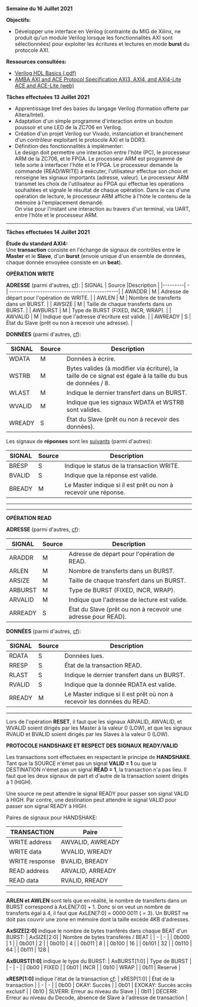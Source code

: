 **Semaine du 16 Juillet 2021**

**Objectifs:** 
- Développer une interface en Verilog (contrainte du MIG de Xilinx, ne produit qu'un module Verilog lorsque les fonctionnalités AXI sont sélectionnées) pour exploiter les écritures et lectures en mode **burst** du protocole AXI.

**Ressources consultées:** 
- [Verilog HDL Basics (.pdf)](http://www.ee.ic.ac.uk/pcheung/teaching/ee2_digital/Altera%20Tutorial%20-%20Verilog%20HDL%20Basic.pdf)
- [AMBA AXI and ACE Protocol Specification AXI3, AXI4, and AXI4-Lite ACE and ACE-Lite (web)](https://developer.arm.com/documentation/ihi0022/e/AMBA-AXI3-and-AXI4-Protocol-Specification/Introduction?_ga=2.67820049.1631882347.1556009271-151447318.1544783517)

**Tâches effectuées 13 Juillet 2021**
- Apprentissage bref des bases du langage Verilog (formation offerte par Altera/Intel). 
- Adaptation d'un simple programme d'interaction entre un bouton poussoir et une LED de la ZC706 en Verilog.
- Création d'un projet Verilog sur Vivado, instanciation et branchement d'un contrôleur exploitant le protocole AXI et la DDR3.
- Définition des fonctionnalités à implémenter:
\
Le design doit permettre une interaction entre l'hôte (PC), le processeur ARM de la ZC706, et le FPGA. Le processeur ARM est programmé de telle sorte à interfacer l'hôte et le FPGA. Le processeur demande la commande (READ/WRITE) à exécuter, l'utilisateur effectue son choix et renseigne les signaux importants (adresse, valeur). Le processeur ARM transmet les choix de l'utilisateur au FPGA qui effectue les opérations souhaitées et signale le résultat de chaque opération. Dans le cas d'une opération de lecture, le processeur ARM affiche à l'hôte le contenu de la mémoire à l'emplacement demandé.\
On vise pour l'instant une interaction au travers d'un terminal, via UART, entre l'hôte et le processeur ARM.

---

**Tâches effectuées 14 Juillet 2021**

**Étude du standard AXI4:**\
Une **transaction** consiste en l'échange de signaux de contrôles entre le **Master** et le **Slave**, d'un **burst** (envoie unique d'un ensemble de données, chaque donnée envoyéee consiste en un **beat**).


**OPÉRATION WRITE**

**ADRESSE** (parmi d'autres, [cf](https://developer.arm.com/documentation/ihi0022/e/AMBA-AXI3-and-AXI4-Protocol-Specification/Signal-Descriptions/Write-address-channel-signals?lang=en)):
| SIGNAL  | Source |Description |
|---------| - | ----------------------------------------------|
| AWADDR  | M | Adresse de départ pour l'opération de WRITE. |
| AWLEN   | M | Nombre de transferts dans un BURST.          |
| AWSIZE  | M | Taille de chaque transferts dans un BURST.   |
| AWBURST | M | Type de BURST (FIXED, INCR, WRAP).           |
| AWVALID | M | Indique que l'adresse d'écriture est valide. |
| AWREADY | S | État du Slave (prêt ou non à recevoir une adresse). |

**DONNÉES** (parmi d'autres, [cf](https://developer.arm.com/documentation/ihi0022/e/AMBA-AXI3-and-AXI4-Protocol-Specification/Signal-Descriptions/Write-data-channel-signals?lang=en)):

| SIGNAL  | Source |Description |
|---------| - | ----------------------------------------------|
| WDATA  | M | Données à écrire. |
| WSTRB   | M | Bytes valides (à modifier via écriture), la taille de ce signal est égale à la taille du bus de données / 8.          |
| WLAST  | M | Indique le dernier transfert dans un BURST.   |
| WVALID | M | Indique que les signaux WDATA et WSTRB sont valides.           |
| WREADY | S | État du Slave (prêt ou non à recevoir des données). |

Les signaux de **réponses** sont les [suivants](https://developer.arm.com/documentation/ihi0022/e/AMBA-AXI3-and-AXI4-Protocol-Specification/Signal-Descriptions/Write-response-channel-signals?lang=en) (parmi d'autres):

| SIGNAL  | Source |Description |
|---------| - | ----------------------------------------------|
| BRESP | S | Indique le status de la transaction WRITE. |
| BVALID | S | Indique que la réponse est valide. |
| BREADY | M | Le Master indique si il est prêt ou non à recevoir une réponse. |

---
---

**OPÉRATION READ**

**ADRESSE** (parmi d'autres, [cf](https://developer.arm.com/documentation/ihi0022/e/AMBA-AXI3-and-AXI4-Protocol-Specification/Signal-Descriptions/Read-address-channel-signals?lang=en)):

| SIGNAL  | Source |Description |
|---------| - | ----------------------------------------------|
| ARADDR | M | Adresse de départ pour l'opération de READ. |
| ARLEN | M | Nombre de transferts dans un BURST. |
| ARSIZE | M | Taille de chaque transfert dans un BURST. |
| ARBURST | M | Type de BURST (FIXED, INCR, WRAP). |
| ARVALID | M | Indique que l'adresse de lecture est valide. |
| ARREADY | S | État du Slave (prêt ou non à recevoir une adresse pour READ). |

**DONNÉES** (parmi d'autres, [cf](https://developer.arm.com/documentation/ihi0022/e/AMBA-AXI3-and-AXI4-Protocol-Specification/Signal-Descriptions/Read-data-channel-signals?lang=en)):

| SIGNAL  | Source |Description |
|---------| - | ----------------------------------------------|
| RDATA | S | Données lues. |
| RRESP | S | État de la transaction READ. |
| RLAST | S | Indique le dernier transfert dans un BURST. |
| RVALID | S | Indique que la donnée RDATA est valide. |
| RREADY | M | Le Master indique si il est prêt où non à recevoir les données du READ. |

---

Lors de l'opération **RESET**, il faut que les signaux ARVALID, AWVALID, et WVALID soient dirigés par les Master à la valeur 0 (LOW), et que les signaux  RVALID et BVALID soient dirigés par les Slaves à la valeur 0 (LOW).

**PROTOCOLE HANDSHAKE ET RESPECT DES SIGNAUX READY/VALID**

Les transactions sont effectuées en respectant le principe de **HANDSHAKE**. Tant que la SOURCE n'émet pas un signal **VALID = 1** ou que la DESTINATION n'émet pas un signal **READ = 1**, la transaction n'a pas lieu. Il faut que les deux signaux de part et d'autre de la transaction soient dirigés à 1 (HIGH).

Une source ne peut attendre le signal READY pour passer son signal VALID à HIGH. Par contre, une destination peut attendre le signal VALID pour passer son signal READY à HIGH.

Paires de signaux pour HANDSHAKE:

| TRANSACTION  | Paire |
|---------| - |
| WRITE address | AWVALID, AWREADY |
| WRITE data | WVALID, WREADY |
| WRITE response | BVALID, BREADY |
| READ address | ARVALID, ARREADY |
| READ data | RVALID, RREADY |

---

**ARLEN et AWLEN** sont tels que en réalité, le nombre de transferts dans un BURST correspond à AxLEN[7:0] + 1. Donc si on veut un nombre de transferts égal à 4, il faut que AxLEN[7:0] = 0000 0011 ( = 3). Un BURST ne doit pas couvrir une zone en mémoire dont la taille excède 4KB d'adresses.

**AxSIZE[2:0]** indique le nombre de bytes tranférés dans chaque BEAT d'un BURST:
| AxSIZE[2:0] | Nombre de bytes transférés / BEAT |
| - | - |
| 0b000 | 1 |
| 0b001  | 2 |
| 0b010  | 4 |
| 0b011  | 8 |
| 0b100  | 16 |
| 0b101  | 32 |
| 0b110  | 64 |
| 0b111  | 128 |

**AxBURST[1:0]** indique le type du BURST:
| AxBURST[1:0] | Type de BURST |
| - | - |
| 0b00 | FIXED |
| 0b01 | INCR |
| 0b10 | WRAP |
| 0b11 | Reservé |

**xRESP[1:0]** indique l'état de la transaction [cf](https://developer.arm.com/documentation/ihi0022/e/AMBA-AXI3-and-AXI4-Protocol-Specification/Single-Interface-Requirements/Transaction-structure/Read-and-write-response-structure?lang=en):
| xRESP[1:0] | État de la transaction |
| - | - |
| 0b00 | OKAY: Succès |
| 0b01 | EXOKAY: Succès accès exclusif |
| 0b10 | SLVERR: Erreur au niveau du Slave |
| 0b11 | DECERR: Erreur au niveau du Decode, absence de Slave à l'adresse de transaction |